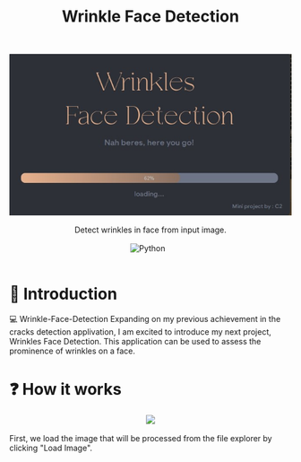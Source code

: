 <!-- HEADER -->
<h1 align="center"> Wrinkle Face Detection </h1> <br>
<p align="center">
  <a>
    <img alt="WFD" title="WFD" src="https://github.com/naufalmufidf/Wrinkle-Face-Detection/blob/main/.github/images/WFD%20-%20Loading.jpg">
  </a>
</p>

<p align="center">
  Detect wrinkles in face from input image.
</p>

<div align="center">
  <img align="center" alt="Python" width="30px" style="padding-right:10px;" src="https://cdn.jsdelivr.net/gh/devicons/devicon/icons/python/python-plain.svg" />
</div> 

<br />

# 🤖 Introduction

💻 Wrinkle-Face-Detection Expanding on my previous achievement in the cracks detection applivation, I am excited to introduce my next project, Wrinkles Face Detection. This application can be used to assess the prominence of wrinkles on a face.

# ❓ How it works

<div align="center">
    <img src="https://imgur.com/pbTuRjG.png">
</div>  

First, we load the image that will be processed from the file explorer by clicking "Load Image".


# 
